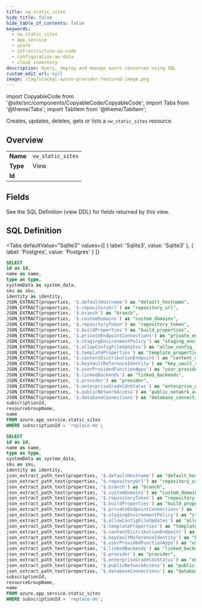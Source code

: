 ```yaml
--- 
title: vw_static_sites
hide_title: false
hide_table_of_contents: false
keywords:
  - vw_static_sites
  - app_service
  - azure
  - infrastructure-as-code
  - configuration-as-data
  - cloud inventory
description: Query, deploy and manage azure resources using SQL
custom_edit_url: null
image: /img/stackql-azure-provider-featured-image.png
---
```


import CopyableCode from '@site/src/components/CopyableCode/CopyableCode';
import Tabs from '@theme/Tabs';
import TabItem from '@theme/TabItem';

Creates, updates, deletes, gets or lists a <code>vw_static_sites</code> resource.

## Overview
<table><tbody>
<tr><td><b>Name</b></td><td><code>vw_static_sites</code></td></tr>
<tr><td><b>Type</b></td><td>View</td></tr>
<tr><td><b>Id</b></td><td><CopyableCode code="azure.app_service.vw_static_sites" /></td></tr>
</tbody></table>

## Fields

See the SQL Definition (view DDL) for fields returned by this view.

## SQL Definition

<Tabs
defaultValue="Sqlite3"
values={[
{ label: 'Sqlite3', value: 'Sqlite3' },
{ label: 'Postgres', value: 'Postgres' }
]}
>
<TabItem value="Sqlite3">

```sql
SELECT
id as id,
name as name,
type as type,
systemData as system_data,
sku as sku,
identity as identity,
JSON_EXTRACT(properties, '$.defaultHostname') as "default_hostname",
JSON_EXTRACT(properties, '$.repositoryUrl') as "repository_url",
JSON_EXTRACT(properties, '$.branch') as "branch",
JSON_EXTRACT(properties, '$.customDomains') as "custom_domains",
JSON_EXTRACT(properties, '$.repositoryToken') as "repository_token",
JSON_EXTRACT(properties, '$.buildProperties') as "build_properties",
JSON_EXTRACT(properties, '$.privateEndpointConnections') as "private_endpoint_connections",
JSON_EXTRACT(properties, '$.stagingEnvironmentPolicy') as "staging_environment_policy",
JSON_EXTRACT(properties, '$.allowConfigFileUpdates') as "allow_config_file_updates",
JSON_EXTRACT(properties, '$.templateProperties') as "template_properties",
JSON_EXTRACT(properties, '$.contentDistributionEndpoint') as "content_distribution_endpoint",
JSON_EXTRACT(properties, '$.keyVaultReferenceIdentity') as "key_vault_reference_identity",
JSON_EXTRACT(properties, '$.userProvidedFunctionApps') as "user_provided_function_apps",
JSON_EXTRACT(properties, '$.linkedBackends') as "linked_backends",
JSON_EXTRACT(properties, '$.provider') as "provider",
JSON_EXTRACT(properties, '$.enterpriseGradeCdnStatus') as "enterprise_grade_cdn_status",
JSON_EXTRACT(properties, '$.publicNetworkAccess') as "public_network_access",
JSON_EXTRACT(properties, '$.databaseConnections') as "database_connections",
subscriptionId,
resourceGroupName,
name
FROM azure.app_service.static_sites
WHERE subscriptionId = 'replace-me';
```

</TabItem>
<TabItem value="Postgres">

```sql
SELECT
id as id,
name as name,
type as type,
systemData as system_data,
sku as sku,
identity as identity,
json_extract_path_text(properties, '$.defaultHostname') as "default_hostname",
json_extract_path_text(properties, '$.repositoryUrl') as "repository_url",
json_extract_path_text(properties, '$.branch') as "branch",
json_extract_path_text(properties, '$.customDomains') as "custom_domains",
json_extract_path_text(properties, '$.repositoryToken') as "repository_token",
json_extract_path_text(properties, '$.buildProperties') as "build_properties",
json_extract_path_text(properties, '$.privateEndpointConnections') as "private_endpoint_connections",
json_extract_path_text(properties, '$.stagingEnvironmentPolicy') as "staging_environment_policy",
json_extract_path_text(properties, '$.allowConfigFileUpdates') as "allow_config_file_updates",
json_extract_path_text(properties, '$.templateProperties') as "template_properties",
json_extract_path_text(properties, '$.contentDistributionEndpoint') as "content_distribution_endpoint",
json_extract_path_text(properties, '$.keyVaultReferenceIdentity') as "key_vault_reference_identity",
json_extract_path_text(properties, '$.userProvidedFunctionApps') as "user_provided_function_apps",
json_extract_path_text(properties, '$.linkedBackends') as "linked_backends",
json_extract_path_text(properties, '$.provider') as "provider",
json_extract_path_text(properties, '$.enterpriseGradeCdnStatus') as "enterprise_grade_cdn_status",
json_extract_path_text(properties, '$.publicNetworkAccess') as "public_network_access",
json_extract_path_text(properties, '$.databaseConnections') as "database_connections",
subscriptionId,
resourceGroupName,
name
FROM azure.app_service.static_sites
WHERE subscriptionId = 'replace-me';
```

</TabItem>
</Tabs>
